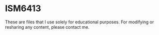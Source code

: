 # ISM6413

These are files that I use solely for educational purposes. For modifying or resharing any content, please contact me.
